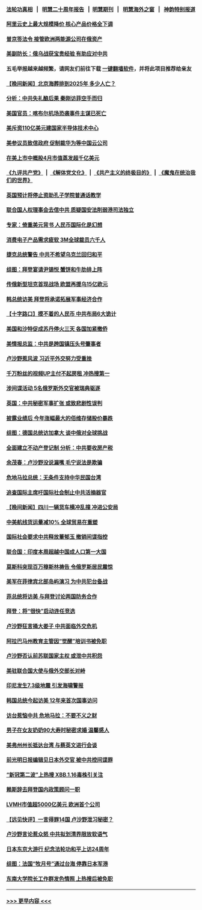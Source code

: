 #### [法轮功真相](https://github.com/gfw-breaker/truth/blob/master/README.md?t=0) &nbsp;&nbsp;|&nbsp;&nbsp; [明慧二十周年报告](https://github.com/gfw-breaker/mh-reports/blob/master/README.md?t=0) &nbsp;&nbsp;|&nbsp;&nbsp;[明慧期刊](https://github.com/gfw-breaker/mh-qikan) &nbsp;&nbsp;|&nbsp;&nbsp; [明慧海外之窗](https://github.com/gfw-breaker/mh-news/blob/master/README.md?t=0) &nbsp;&nbsp;|&nbsp;&nbsp; [神韵特别报道](https://github.com/gfw-breaker/mh-news/blob/master/shenyun.md?t=0)
#### [阿里云史上最大规模降价 核心产品价格全下调](../pages/nsc418/n13982054.md?t=04262143) 
#### [普京签法令 接管欧洲两能源公司在俄资产](../pages/nsc418/n13982081.md?t=04262143) 
#### [美副防长：俄乌战获宝贵经验 有助应对中共](../pages/nsc418/n13981967.md?t=04262143) 
#### 五毛举报越来越频繁，请网友们前往下载 [一键翻墙软件](https://github.com/gfw-breaker/ssr-accounts)，并将此项目推荐给亲友
#### [【晚间新闻】北京海葬排到2025年 多少人亡？](../pages/nsc418/n13981964.md?t=04262143) 
#### [分析：中共失礼酿后果 秦刚访菲空手而归](../pages/nsc418/n13981494.md?t=04262143) 
#### [美国官员：喀布尔机场恐袭事件主谋已死亡](../pages/nsc418/n13981940.md?t=04262143) 
#### [美斥资110亿美元建国家半导体技术中心](../pages/nsc418/n13981816.md?t=04262143) 
#### [美参议员致信政府 促制裁华为等中国云公司](../pages/nsc418/n13981723.md?t=04262143) 
#### [在美上市中概股4月市值蒸发超千亿美元](../pages/nsc418/n13981756.md?t=04262143) 
#### [《九评共产党》](https://github.com/begood0513/9ping.md/blob/master/README.md) &nbsp;|&nbsp; [《解体党文化》](../../../../jtdwh.md/blob/master/README.md)  &nbsp;|&nbsp; [《共产主义的终极目的》](../../../../gczydzjmd.md/blob/master/README.md) &nbsp;|&nbsp; [《魔鬼在统治我们的世界》](../../../../mgztzwmdsj.md/blob/master/README.md) 
#### [英国预计将停止资助孔子学院普通话教学](../pages/nsc418/n13981586.md?t=04262143) 
#### [联合国人权理事会去信中共 质疑国安法削弱港司法独立](../pages/nsc418/n13981748.md?t=04262143) 
#### [专家：倚重美元背书 人民币国际化是幻想](../pages/nsc418/n13981559.md?t=04262143) 
#### [消费电子产品需求疲软 3M全球裁员六千人](../pages/nsc418/n13981561.md?t=04262143) 
#### [捷克总统警告 中共不希望乌克兰回归和平](../pages/nsc418/n13981615.md?t=04262143) 
#### [组图：拜登宴请尹锡悦 蟹饼和牛肋排上阵](../pages/nsc418/n13981594.md?t=04262143) 
#### [传俄新型坦克首现战场 欧盟再援乌15亿欧元](../pages/nsc418/n13981474.md?t=04262143) 
#### [韩总统访美 拜登将承诺拓展军事经济合作](../pages/nsc418/n13981581.md?t=04262143) 
#### [【十字路口】摸不着的人民币 中共布局6大诡计](../pages/nsc418/n13981444.md?t=04262143) 
#### [美国和沙特促成苏丹停火三天 各国加紧撤侨](../pages/nsc418/n13981498.md?t=04262143) 
#### [美情报总监：中共是跨国镇压头号肇事者](../pages/nsc418/n13981457.md?t=04262143) 
#### [卢沙野惹风波 习近平外交努力受重挫](../pages/nsc418/n13981544.md?t=04262143) 
#### [千万粉丝的视频UP主付不起房租 冲热搜第一](../pages/nsc418/n13981275.md?t=04262143) 
#### [涉间谍活动 5名俄罗斯外交官被瑞典驱逐](../pages/nsc418/n13981484.md?t=04262143) 
#### [英国：中共秘密军事扩张 或致悲剧性误判](../pages/nsc418/n13981493.md?t=04262143) 
#### [披露业绩后 今年涨幅最大的佰维存储股价暴跌](../pages/nsc418/n13981274.md?t=04262143) 
#### [组图：德国总统访加拿大 谈中俄对全球挑战](../pages/nsc418/n13981231.md?t=04262143) 
#### [全面建立不动产登记制 分析：中共要收房产税](../pages/nsc418/n13980741.md?t=04262143) 
#### [余茂春：卢沙野没说漏嘴 毛宁说法是欺骗](../pages/nsc418/n13981138.md?t=04262143) 
#### [危地马拉总统：无条件支持中华民国台湾](../pages/nsc418/n13981260.md?t=04262143) 
#### [追查国际主席吁国际社会制止中共活摘器官](../pages/nsc418/n13980593.md?t=04262143) 
#### [【晚间新闻】四川一辆货车横冲乱撞 冲进公安局](../pages/nsc418/n13981247.md?t=04262143) 
#### [中美航线货运量减10% 全球贸易在重塑](../pages/nsc418/n13981192.md?t=04262143) 
#### [国际社会要求中共释放董郁玉 撤销间谍指控](../pages/nsc418/n13981116.md?t=04262143) 
#### [联合国：印度本周超越中国成人口第一大国](../pages/nsc418/n13981087.md?t=04262143) 
#### [莫斯科突现百万穆斯林祷告 令俄罗斯居民震惊](../pages/nsc418/n13980896.md?t=04262143) 
#### [美军在菲律宾北部岛屿演习 为中共犯台备战](../pages/nsc418/n13980840.md?t=04262143) 
#### [菲总统将访美 与拜登讨论两国防务合作](../pages/nsc418/n13980690.md?t=04262143) 
#### [拜登：将“很快”启动连任竞选](../pages/nsc418/n13980843.md?t=04262143) 
#### [卢沙野狂言捅大娄子 中共面临外交危机](../pages/nsc418/n13980887.md?t=04262143) 
#### [阿拉巴马州教育主管因“觉醒”培训书被免职](../pages/nsc418/n13979224.md?t=04262143) 
#### [卢沙野否认前苏联国家主权 或泄中共积怨](../pages/nsc418/n13980880.md?t=04262143) 
#### [美驻联合国大使与俄外交部长对峙](../pages/nsc418/n13980892.md?t=04262143) 
#### [印尼发生7.3级地震 引发海啸警报](../pages/nsc418/n13980867.md?t=04262143) 
#### [韩国总统今起访美 12年来首次国事访问](../pages/nsc418/n13980713.md?t=04262143) 
#### [访台惹恼中共 危地马拉：不要不义之财](../pages/nsc418/n13980764.md?t=04262143) 
#### [男子在女友奶奶90大寿时秘密求婚 温馨感人](../pages/nsc418/n13978899.md?t=04262143) 
#### [美弗州州长抵达台湾 与蔡英文进行会谈](../pages/nsc418/n13980749.md?t=04262143) 
#### [前光明日报编辑见日本外交官 被中共控间谍罪](../pages/nsc418/n13980773.md?t=04262143) 
#### [“新冠第二波”上热搜 XBB.1.16毒株引关注](../pages/nsc418/n13980391.md?t=04262143) 
#### [赖斯辞去拜登国内政策顾问一职](../pages/nsc418/n13980658.md?t=04262143) 
#### [LVMH市值超5000亿美元 欧洲首个公司](../pages/nsc418/n13980618.md?t=04262143) 
#### [【远见快评】一言得罪14国 卢沙野泄习秘密？](../pages/nsc418/n13980577.md?t=04262143) 
#### [卢沙野言论惹众怒 中共拟划清界限放软语气](../pages/nsc418/n13980501.md?t=04262143) 
#### [日本东京大游行 纪念法轮功和平上访24周年](../pages/nsc418/n13980445.md?t=04262143) 
#### [组图：法国“牧月号”通过台海 停靠日本军港](../pages/nsc418/n13980448.md?t=04262143) 
#### [东南大学院长工作群发色情照 上热搜后被免职](../pages/nsc418/n13980470.md?t=04262143) 

----
#### [ >>> 更早内容 <<< ](../indexes/nsc418-earlier.md)
